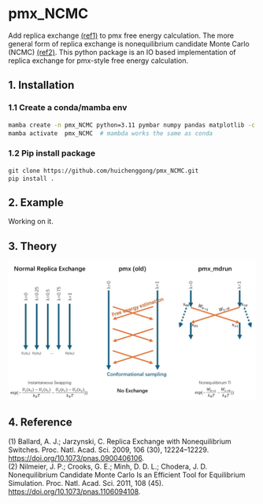 # pmx_NCMC
Add replica exchange [(ref1)](#4-reference) to pmx free energy calculation. The more general form of
replica exchange is nonequilibrium candidate Monte Carlo (NCMC) [(ref2)](#4-reference). This python 
package is an IO based implementation of replica exchange for pmx-style free 
energy calculation.

## 1. Installation
### 1.1 Create a conda/mamba env
```bash
mamba create -n pmx_NCMC python=3.11 pymbar numpy pandas matplotlib -c conda-forge
mamba activate  pmx_NCMC  # mambda works the same as conda
```
### 1.2 Pip install package
```
git clone https://github.com/huichenggong/pmx_NCMC.git
pip install .
```


## 2. Example
Working on it.

## 3. Theory
![Theory](./Fig/theory.jpg)

## 4. Reference
(1)	Ballard, A. J.; Jarzynski, C. Replica Exchange with Nonequilibrium Switches. Proc. Natl. Acad. Sci. 2009, 106 (30), 12224–12229. https://doi.org/10.1073/pnas.0900406106.  
(2)	Nilmeier, J. P.; Crooks, G. E.; Minh, D. D. L.; Chodera, J. D. Nonequilibrium Candidate Monte Carlo Is an Efficient Tool for Equilibrium Simulation. Proc. Natl. Acad. Sci. 2011, 108 (45). https://doi.org/10.1073/pnas.1106094108.  
